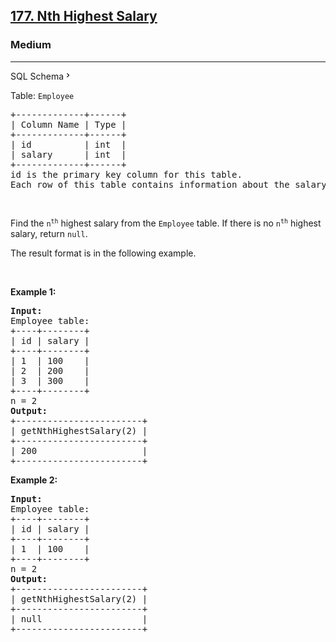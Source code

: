 <h2><a href="https://leetcode.com/problems/nth-highest-salary/">177. Nth Highest Salary</a></h2><h3>Medium</h3><hr><div class="sql-schema-wrapper__3VBi"><a class="sql-schema-link__3cEg">SQL Schema<svg viewBox="0 0 24 24" width="1em" height="1em" class="icon__1Md2"><path fill-rule="evenodd" d="M10 6L8.59 7.41 13.17 12l-4.58 4.59L10 18l6-6z"></path></svg></a></div><div><p>Table: <code>Employee</code></p>

<pre>+-------------+------+
| Column Name | Type |
+-------------+------+
| id          | int  |
| salary      | int  |
+-------------+------+
id is the primary key column for this table.
Each row of this table contains information about the salary of an employee.
</pre>

<p>&nbsp;</p>

<p>Find the <code>n<sup>th</sup></code> highest salary from the <code>Employee</code> table. If there is no <code>n<sup>th</sup></code> highest salary, return&nbsp;<code>null</code>.</p>

<p>The result format is in the following example.</p>

<p>&nbsp;</p>
<p><strong class="example">Example 1:</strong></p>

<pre><strong>Input:</strong> 
Employee table:
+----+--------+
| id | salary |
+----+--------+
| 1  | 100    |
| 2  | 200    |
| 3  | 300    |
+----+--------+
n = 2
<strong>Output:</strong> 
+------------------------+
| getNthHighestSalary(2) |
+------------------------+
| 200                    |
+------------------------+
</pre>

<p><strong class="example">Example 2:</strong></p>

<pre><strong>Input:</strong> 
Employee table:
+----+--------+
| id | salary |
+----+--------+
| 1  | 100    |
+----+--------+
n = 2
<strong>Output:</strong> 
+------------------------+
| getNthHighestSalary(2) |
+------------------------+
| null                   |
+------------------------+
</pre>
</div>